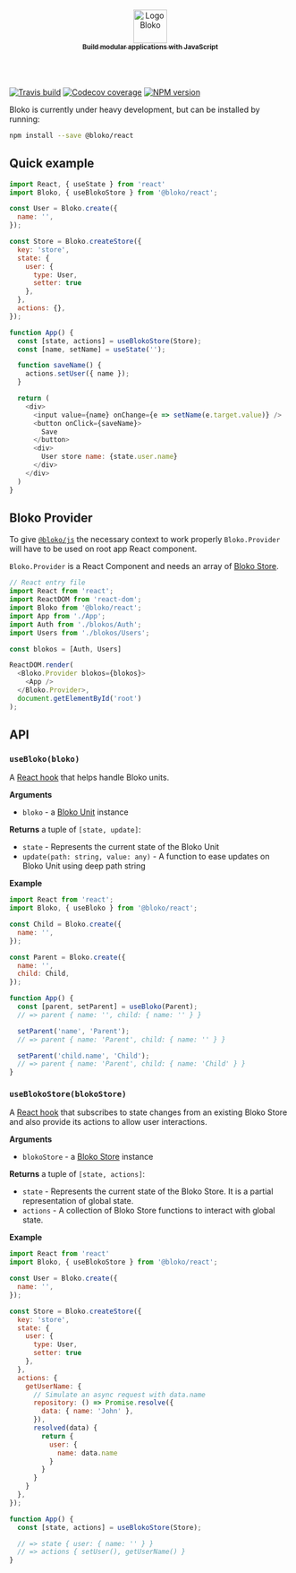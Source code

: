<p align="center">
  <a href="https://bloko.dev">
  <br />
  <img src="https://user-images.githubusercontent.com/7120471/80561131-d98be300-89b9-11ea-9956-679a406a387e.png" alt="Logo Bloko" height="60"/>
  <br />
    <sub><strong>Build modular applications with JavaScript</strong></sub>
  <br />
  <br />
  <br />
  <br />
  </a>
</p>

[![Travis build][travis-image]][travis-url]
[![Codecov coverage][codecov-image]][codecov-url]
[![NPM version][npm-image]][npm-url]

[codecov-url]: https://codecov.io/gh/bloko/bloko-react
[codecov-image]: https://codecov.io/gh/bloko/bloko-react/branch/master/graphs/badge.svg
[travis-image]: https://img.shields.io/travis/com/bloko/bloko-react.svg?branch=master
[travis-url]: https://img.shields.io/travis/com/bloko/bloko-react
[npm-url]: https://npmjs.com/package/@bloko/react
[npm-image]: https://img.shields.io/npm/v/@bloko/react.svg

Bloko is currently under heavy development, but can be installed by running:

```sh
npm install --save @bloko/react
```

## Quick example

```js
import React, { useState } from 'react'
import Bloko, { useBlokoStore } from '@bloko/react';

const User = Bloko.create({
  name: '',
});

const Store = Bloko.createStore({
  key: 'store',
  state: {
    user: {
      type: User,
      setter: true
    },
  },
  actions: {},
});

function App() {
  const [state, actions] = useBlokoStore(Store);
  const [name, setName] = useState('');

  function saveName() {
    actions.setUser({ name });
  }

  return (
    <div>
      <input value={name} onChange={e => setName(e.target.value)} />
      <button onClick={saveName}>
        Save
      </button>
      <div>
        User store name: {state.user.name}
      </div>
    </div>
  )
}
```

## Bloko Provider

To give [`@bloko/js`](https://github.com/bloko/bloko-js) the necessary context to work properly `Bloko.Provider` will have to be used on root app React component.

`Bloko.Provider` is a React Component and needs an array of [Bloko Store](https://github.com/bloko/bloko-js#store-bloko).

```js
// React entry file
import React from 'react';
import ReactDOM from 'react-dom';
import Bloko from '@bloko/react';
import App from './App';
import Auth from './blokos/Auth';
import Users from './blokos/Users';

const blokos = [Auth, Users]

ReactDOM.render(
  <Bloko.Provider blokos={blokos}>
    <App />
  </Bloko.Provider>,
  document.getElementById('root')
);
```

## API

### `useBloko(bloko)`

A [React hook](https://reactjs.org/hooks) that helps handle Bloko units.

**Arguments**

* `bloko` - a [Bloko Unit](https://github.com/bloko/bloko-js#unit-blokos) instance

**Returns** a tuple of `[state, update]`:

- `state` - Represents the current state of the Bloko Unit
- `update(path: string, value: any)` - A function to ease updates on Bloko Unit using deep path string

**Example**

```js
import React from 'react';
import Bloko, { useBloko } from '@bloko/react';

const Child = Bloko.create({
  name: '',
});

const Parent = Bloko.create({
  name: '',
  child: Child,
});

function App() {
  const [parent, setParent] = useBloko(Parent);
  // => parent { name: '', child: { name: '' } }

  setParent('name', 'Parent');
  // => parent { name: 'Parent', child: { name: '' } }

  setParent('child.name', 'Child');
  // => parent { name: 'Parent', child: { name: 'Child' } }
}
```

### `useBlokoStore(blokoStore)`

A [React hook](https://reactjs.org/hooks) that subscribes to state changes from an existing Bloko Store and also provide its actions to allow user interactions.

**Arguments**

* `blokoStore` - a [Bloko Store](https://github.com/bloko/bloko-js#store-bloko) instance

**Returns** a tuple of `[state, actions]`:

- `state` - Represents the current state of the Bloko Store. It is a partial representation of global state.
- `actions` - A collection of Bloko Store functions to interact with global state.

**Example**

```js
import React from 'react'
import Bloko, { useBlokoStore } from '@bloko/react';

const User = Bloko.create({
  name: '',
});

const Store = Bloko.createStore({
  key: 'store',
  state: {
    user: {
      type: User,
      setter: true
    },
  },
  actions: {
    getUserName: {
      // Simulate an async request with data.name
      repository: () => Promise.resolve({
        data: { name: 'John' },
      }),
      resolved(data) {
        return {
          user: {
            name: data.name
          }
        }
      }
    }
  },
});

function App() {
  const [state, actions] = useBlokoStore(Store);

  // => state { user: { name: '' } }
  // => actions { setUser(), getUserName() }
}
```
